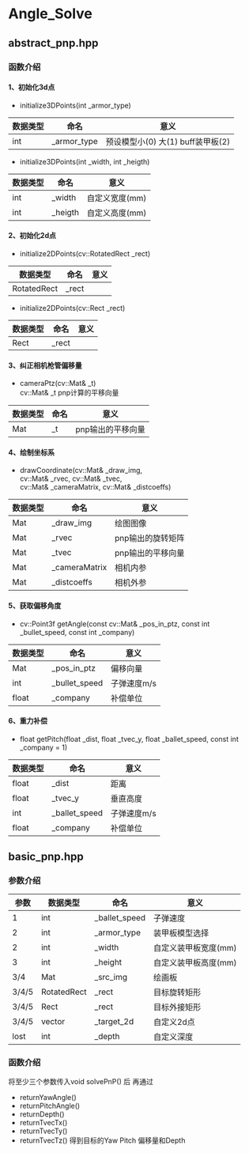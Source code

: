 # Angle_Solve

## abstract_pnp.hpp

### 函数介绍

#### 1、初始化3d点 
* initialize3DPoints(int _armor_type)  

|  数据类型   | 命名  | 意义  |
|  ----  | ----  | ----  |
| int  | _armor_type | 预设模型小(0) 大(1) buff装甲板(2)  |

* initialize3DPoints(int _width, int _heigth)  

|  数据类型   | 命名  | 意义  |
|  ----  | ----  | ----  |
| int  | _width | 自定义宽度(mm) |
| int  | _heigth | 自定义高度(mm)  |
#### 2、初始化2d点
* initialize2DPoints(cv::RotatedRect _rect)  

|  数据类型   | 命名  | 意义  |
|  ----  | ----  | ----  |
| RotatedRect  | _rect |   |

- initialize2DPoints(cv::Rect _rect)  

|  数据类型   | 命名  | 意义  |
|  ----  | ----  | ----  |
| Rect  | _rect |   |

#### 3、纠正相机枪管偏移量
* cameraPtz(cv::Mat& _t)  
cv::Mat& _t pnp计算的平移向量

|  数据类型   | 命名  | 意义  |
|  ----  | ----  | ----  |
| Mat  | _t | pnp输出的平移向量  |

#### 4、绘制坐标系
* drawCoordinate(cv::Mat& _draw_img,  
                 cv::Mat& _rvec,           cv::Mat& _tvec,  
                 cv::Mat& _cameraMatrix, cv::Mat& _distcoeffs) 

|  数据类型   | 命名  | 意义  |
|  ----  | ----  | ----  |
| Mat  | _draw_img | 绘图图像  |
| Mat  | _rvec | pnp输出的旋转矩阵  |
| Mat  | _tvec | pnp输出的平移向量  |
| Mat  | _cameraMatrix | 相机内参  |
| Mat  | _distcoeffs | 相机外参  |

#### 5、获取偏移角度
* cv::Point3f getAngle(const cv::Mat& _pos_in_ptz,
                       const int      _bullet_speed,
                       const int      _company)  

|  数据类型   | 命名  | 意义  |
|  ----  | ----  | ----  |
| Mat  | _pos_in_ptz | 偏移向量  |
| int  | _bullet_speed | 子弹速度m/s  |
| float  | _company | 补偿单位  |
#### 6、重力补偿
* float getPitch(float       _dist,
                 float       _tvec_y,
                 float       _ballet_speed,
                 const int   _company = 1)  

|  数据类型   | 命名  | 意义  |
|  ----  | ----  | ----  |
| float  | _dist | 距离  |
| float  | _tvec_y | 垂直高度  |
| int  | _ballet_speed | 子弹速度m/s  |
| float  | _company | 补偿单位  |


## basic_pnp.hpp

### 参数介绍

| 参数  |  数据类型   | 命名  | 意义  |
|  ----  |  ----  | ----  | ----  |
| 1  | int  | _ballet_speed | 子弹速度  |
| 2  | int  | _armor_type | 装甲板模型选择  |
| 2  | int  | _width | 自定义装甲板宽度(mm)  |
| 3 | int  | _height | 自定义装甲板高度(mm)  |
| 3/4 | Mat  | _src_img | 绘画板  |
| 3/4/5 | RotatedRect  | _rect | 目标旋转矩形  |
| 3/4/5 | Rect  | _rect | 目标外接矩形  |
| 3/4/5 | vector<Point2f>  | _target_2d | 自定义2d点  |
| lost | int  | _depth | 自定义深度  |

### 函数介绍

将至少三个参数传入void solvePnP() 后
再通过
* returnYawAngle()
* returnPitchAngle()
* returnDepth()
* returnTvecTx()
* returnTvecTy()
* returnTvecTz()
得到目标的Yaw Pitch 偏移量和Depth 